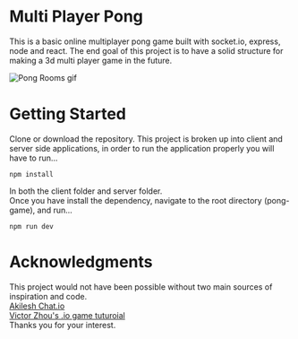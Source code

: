 # Multi Player Pong
This is a basic online multiplayer pong game built with socket.io, express, node and react. The end goal of this project is to have a solid structure for making a 3d multi player game in the future.


![Pong Rooms gif](https://github.com/mwideburg/pong-rooms/pong-game.gif "Pong Rooms")

# Getting Started
Clone or download the repository. This project is broken up into client and server side applications, in order to run the application properly you will have to run...
```
npm install
```
In both the client folder and server folder.
<br>
Once you have install the dependency, navigate to the root directory (pong-game), and run...
```
npm run dev
```

# Acknowledgments
This project would not have been possible without two main sources of inspiration and code.
<br>
[Akilesh Chat.io](https://github.com/AkileshRao/chat-client "Akilesh Chat.io")
<br>
[Victor Zhou's .io game tuturoial](https://victorzhou.com/blog/build-an-io-game-part-1/ "How to Build A Multiplayer Game")
<br>
Thanks you for your interest.
